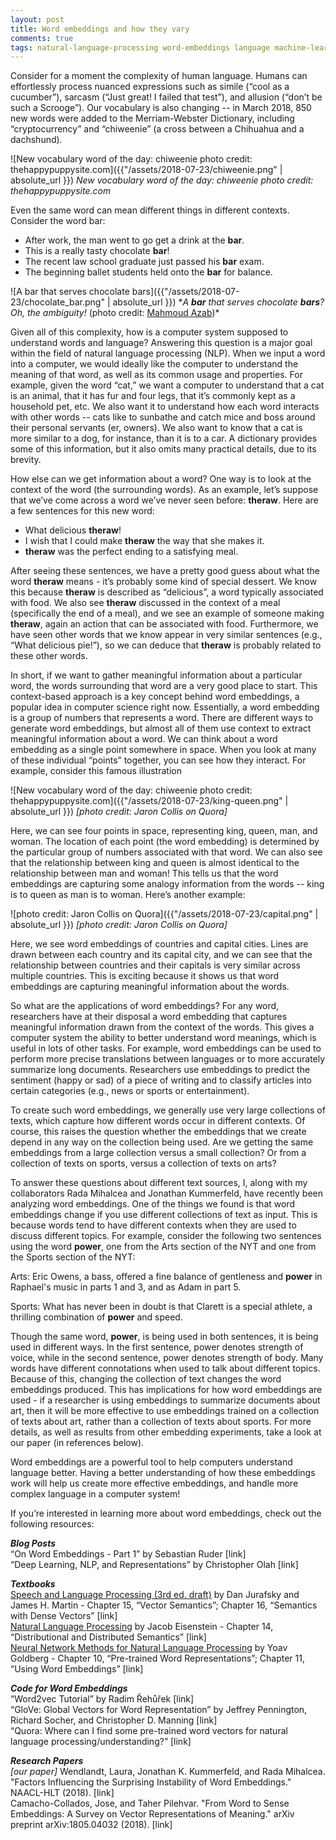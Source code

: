 ```yaml
---
layout: post
title: Word embeddings and how they vary
comments: true
tags: natural-language-processing word-embeddings language machine-learning
---
```



Consider for a moment the complexity of human language. Humans can effortlessly process nuanced expressions such as simile (“cool as a cucumber”), sarcasm (“Just great! I failed that test”), and allusion (“don’t be such a Scrooge”). Our vocabulary is also changing -- in March 2018, 850 new words were added to the Merriam-Webster Dictionary, including “cryptocurrency” and “chiweenie” (a cross between a Chihuahua and a dachshund). 

![New vocabulary word of the day: chiweenie photo credit: thehappypuppysite.com]({{"/assets/2018-07-23/chiweenie.png" | absolute_url }})
*New vocabulary word of the day: chiweenie photo credit: thehappypuppysite.com*


Even the same word can mean different things in different contexts. Consider the word bar:

<ul>
<li>After work, the man went to go get a drink at the <b>bar</b>.</li>
<li>This is a really tasty chocolate <b>bar</b>!</li>
<li>The recent law school graduate just passed his <b>bar</b> exam.</li>
<li>The beginning ballet students held onto the <b>bar</b> for balance.</li>
</ul>
![A bar that serves chocolate bars]({{"/assets/2018-07-23/chocolate_bar.png" | absolute_url }})
*<i>A <b>bar</b> that serves chocolate <b>bars</b>? Oh, the ambiguity!</i> (photo credit: <a href="http://web.eecs.umich.edu/~mazab/">Mahmoud Azab</a>)*

<!--Put these lnks in a variable file

<div style="width:image width px; font-size:80%; text-align:center;""><img src="/assets/2018-07-23/chocolate_bar.png" alt="alt"><i>A <b>bar</b> that serves chocolate <b>bars</b>? Oh, the ambiguity!</i> (photo credit: <a href="http://web.eecs.umich.edu/~mazab/">Mahmoud Azab</a>)</div> -->

Given all of this complexity, how is a computer system supposed to understand words and language? Answering this question is a major goal within the field of natural language processing (NLP). When we input a word into a computer, we would ideally like the computer to understand the meaning of that word, as well as its common usage and properties. For example, given the word “cat,” we want a computer to understand that a cat is an animal, that it has fur and four legs, that it’s commonly kept as a household pet, etc. We also want it to understand how each word interacts with other words -- cats like to sunbathe and catch mice and boss around their personal servants (er, owners). We also want to know that a cat is more similar to a dog, for instance, than it is to a car. A dictionary provides some of this information, but it also omits many practical details, due to its brevity.

How else can we get information about a word? One way is to look at the context of the word (the surrounding words). As an example, let’s suppose that we’ve come across a word we’ve never seen before: <b>theraw</b>. Here are a few sentences for this new word:
<ul>
<li>What delicious <b>theraw</b>!</li>
<li>I wish that I could make <b>theraw</b> the way that she makes it.</li>
<li><b>theraw</b> was the perfect ending to a satisfying meal.</li>
</ul>

After seeing these sentences, we have a pretty good guess about what the word <b>theraw</b> means - it’s probably some kind of special dessert. We know this because <b>theraw</b> is described as “delicious”, a word typically associated with food. We also see <b>theraw</b> discussed in the context of a meal (specifically the end of a meal), and we see an example of someone making <b>theraw</b>, again an action that can be associated with food. Furthermore, we have seen other words that we know appear in very similar sentences (e.g., “What delicious pie!”), so we can deduce that <b>theraw</b> is probably related to these other words.

In short, if we want to gather meaningful information about a particular word, the words surrounding that word are a very good place to start. This context-based approach is a key concept behind word embeddings, a popular idea in computer science right now. Essentially, a word embedding is a group of numbers that represents a word. There are different ways to generate word embeddings, but almost all of them use context to extract meaningful information about a word. We can think about a word embedding as a single point somewhere in space. When you look at many of these individual “points” together, you can see how they interact. For example, consider this famous illustration

![New vocabulary word of the day: chiweenie photo credit: thehappypuppysite.com]({{"/assets/2018-07-23/king-queen.png" | absolute_url }})
*[photo credit: Jaron Collis on Quora]*

Here, we can see four points in space, representing king, queen, man, and woman. The location of each point (the word embedding) is determined by the particular group of numbers associated with that word. We can also see that the relationship between king and queen is almost identical to the relationship between man and woman! This tells us that the word embeddings are capturing some analogy information from the words -- king is to queen as man is to woman. Here’s another example:

![photo credit: Jaron Collis on Quora]({{"/assets/2018-07-23/capital.png" | absolute_url }})
*[photo credit: Jaron Collis on Quora]*

Here, we see word embeddings of countries and capital cities. Lines are drawn between each country and its capital city, and we can see that the relationship between countries and their capitals is very similar across multiple countries. This is exciting because it shows us that word embeddings are capturing meaningful information about the words.

So what are the applications of word embeddings? For any word, researchers have at their disposal a word embedding that captures meaningful information drawn from the context of the words. This gives a computer system the ability to better understand word meanings, which is useful in lots of other tasks. For example, word embeddings can be used to perform more precise translations between languages or to more accurately summarize long documents. Researchers use embeddings to predict the sentiment (happy or sad) of a piece of writing and to classify articles into certain categories (e.g., news or sports or entertainment).

To create such word embeddings, we generally use very large collections of texts, which capture how different words occur in different contexts. Of course, this raises the question whether the embeddings that we create depend in any way on the collection being used. Are we getting the same embeddings from a large collection versus a small collection? Or from a collection of texts on sports, versus a collection of texts on arts?

To answer these questions about different text sources, I, along with my collaborators Rada Mihalcea and Jonathan Kummerfeld, have recently been analyzing word embeddings. One of the things we found is that word embeddings change if you use different collections of text as input. This is because words tend to have different contexts when they are used to discuss different topics. For example, consider the following two sentences using the word <b>power</b>, one from the Arts section of the NYT and one from the Sports section of the NYT:

Arts: Eric Owens, a bass, offered a fine balance of gentleness and <b>power</b> in Raphael's music in parts 1 and 3, and as Adam in part 5.

Sports: What has never been in doubt is that Clarett is a special athlete, a thrilling combination of <b>power</b> and speed.

Though the same word, <b>power</b>, is being used in both sentences, it is being used in different ways. In the first sentence, power denotes strength of voice, while in the second sentence, power denotes strength of body. Many words have different connotations when used to talk about different topics. Because of this, changing the collection of text changes the word embeddings produced. This has implications for how word embeddings are used - if a researcher is using embeddings to summarize documents about art, then it will be more effective to use embeddings trained on a collection of texts about art, rather than a collection of texts about sports. For more details, as well as results from other embedding experiments, take a look at our paper (in references below).

Word embeddings are a powerful tool to help computers understand language better. Having a better understanding of how these embeddings work will help us create more effective embeddings, and handle more complex language in a computer system!

If you’re interested in learning more about word embeddings, check out the following resources:

<i><b>Blog Posts</b></i><br/>
“On Word Embeddings - Part 1” by Sebastian Ruder [link]<br/>
“Deep Learning, NLP, and Representations” by Christopher Olah [link]<br/>

<i><b>Textbooks</b></i><br/>
<u>Speech and Language Processing (3rd ed. draft)</u> by Dan Jurafsky and James H. Martin - Chapter 15, “Vector Semantics”; Chapter 16, “Semantics with Dense Vectors” [link]<br/>
<u>Natural Language Processing</u> by Jacob Eisenstein - Chapter 14, “Distributional and Distributed Semantics” [link]<br/>
<u>Neural Network Methods for Natural Language Processing</u> by Yoav Goldberg - Chapter 10, “Pre-trained Word Representations”; Chapter 11, “Using Word Embeddings” [link]<br/>

<i><b>Code for Word Embeddings</b></i><br/>
“Word2vec Tutorial” by Radim Řehůřek [link]<br/>
“GloVe: Global Vectors for Word Representation” by Jeffrey Pennington, Richard Socher, and Christopher D. Manning [link]<br/>
“Quora: Where can I find some pre-trained word vectors for natural language processing/understanding?” [link]<br/>

<i><b>Research Papers</b></i><br/>
<i>[our paper]</i> Wendlandt, Laura, Jonathan K. Kummerfeld, and Rada Mihalcea. "Factors Influencing the Surprising Instability of Word Embeddings." NAACL-HLT (2018). [link]<br/>
Camacho-Collados, Jose, and Taher Pilehvar. "From Word to Sense Embeddings: A Survey on Vector Representations of Meaning." arXiv preprint arXiv:1805.04032 (2018). [link]<br/>




